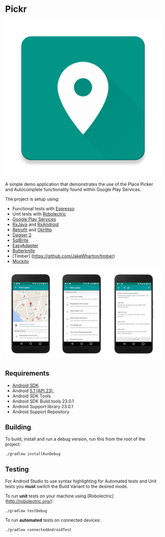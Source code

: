 Pickr
=====

<p align="center">
    <img src="images/ic_web.png" alt="Web Launcher"/>
</p>


A simple demo application that demonstrates the use of the Place Picker and Autocomplete functionality found within Google Play Services.

The project is setup using:

- Functional tests with [Espresso](https://code.google.com/p/android-test-kit/wiki/Espresso)
- Unit tests with [Robolectric](http://robolectric.org/)
- [Google Play Services](https://developers.google.com/android/guides/overview)
- [RxJava](https://github.com/ReactiveX/RxJava) and [RxAndroid](https://github.com/ReactiveX/RxAndroid) 
- [Retrofit](http://square.github.io/retrofit/) and [OkHttp](https://github.com/square/okhttp)
- [Dagger 2](http://google.github.io/dagger/)
- [SqlBrite](https://github.com/square/sqlbrite)
- [EasyAdapter](https://github.com/ribot/easy-adapter)
- [Butterknife](https://github.com/JakeWharton/butterknife)
- [Timber] (https://github.com/JakeWharton/timber)
- [Mockito](http://mockito.org/)

<p align="center">
    <img src="images/devices.png" alt="Device screenshots"/>
</p>


Requirements
------------

 - [Android SDK](http://developer.android.com/sdk/index.html).
 - Android [5.1 (API 23) ](http://developer.android.com/tools/revisions/platforms.html#5.1).
 - Android SDK Tools
 - Android SDK Build tools 23.0.1
 - Android Support library 23.0.1
 - Android Support Repository

Building
--------

To build, install and run a debug version, run this from the root of the project:

    ./gradlew installRunDebug
    
Testing
--------

For Android Studio to use syntax highlighting for Automated tests and Unit tests you **must** switch the Build Variant to the desired mode.

To run **unit** tests on your machine using [Robolectric] (http://robolectric.org/):

    ./gradlew testDebug
    
To run **automated** tests on connected devices:

    ./gradlew connectedAndroidTest